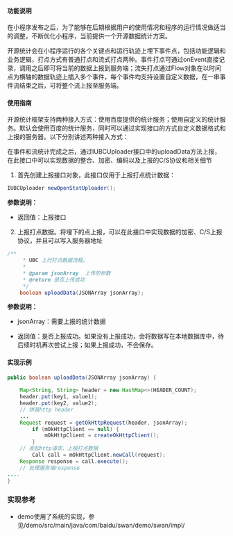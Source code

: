 #### 功能说明

在小程序发布之后，为了能够在后期根据用户的使用情况和程序的运行情况做适当的调整，不断优化小程序，当前提供一个开源数据统计方案。

开源统计会在小程序运行的各个关键点和运行轨迹上埋下事件点，包括功能逻辑和业务逻辑，打点方式有普通打点和流式打点两种。事件打点可通过onEvent直接记录，调用之后即可将当前的数据上报到服务端；流失打点通过Flow对象在以时间点为横轴的数据轨迹上插入多个事件，每个事件均支持设置自定义数据，在一串事件流结束之后，可将整个流上报至服务端。

#### 使用指南

开源统计框架支持两种接入方式：使用百度提供的统计服务；使用自定义的统计服务。默认会使用百度的统计服务，同时可以通过实现接口的方式自定义数据格式和上报的服务器。以下分别讲述两种接入方式：

在事件和流统计完成之后，通过IUBCUploader接口中的uploadData方法上报，在此接口中可以实现数据的整合、加密、编码以及上报的C/S协议和相关细节

1. 首先创建上报接口对象，此接口仅用于上报打点统计数据：


```java
IUBCUploader newOpenStatUploader();
```

**参数说明：**

- 返回值：上报接口

2. 上报打点数据。将埋下的点上报，可以在此接口中实现数据的加密、C/S上报协议，并且可以写入服务器地址

```java
/**
     * UBC 上行打点数据流程。
     *
     * @param jsonArray  上传的参数
     * @return 是否上传成功
     */
    boolean uploadData(JSONArray jsonArray);
```

**参数说明：**

- jsonArray：需要上报的统计数据

- 返回值：是否上报成功。如果没有上报成功，会将数据写在本地数据库中，待后续时机再次尝试上报；如果上报成功，不会保存。

#### 实现示例

```java
public boolean uploadData(JSONArray jsonArray) {
    
	Map<String, String> header = new HashMap<>(HEADER_COUNT);
    header.put(key1, value1);
    header.put(key2, value2);
	// 拼装http header
    ...
	Request request = getOkHttpRequest(header, jsonArray);
        if (mOkHttpClient == null) {
            mOkHttpClient = createOkHttpClient();
        }
    // 发起http请求，上报打点数据
        Call call = mOkHttpClient.newCall(request);
 	Response response = call.execute();
    // 处理服务端response
....
}
```

### 实现参考

- demo使用了系统的实现，参见/demo/src/main/java/com/baidu/swan/demo/swan/impl/

